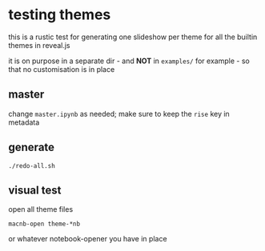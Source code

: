 # testing themes

this is a rustic test for generating one slideshow per theme for all the builtin themes in reveal.js

it is on purpose in a separate dir - and **NOT** in `examples/` for example - so that no customisation is in place 


## master

change `master.ipynb` as needed; make sure to keep the `rise` key in metadata

## generate
```
./redo-all.sh
```

## visual test

open all theme files 

```
macnb-open theme-*nb
```

or whatever notebook-opener you have in place